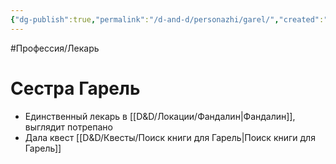 ```yaml
---
{"dg-publish":true,"permalink":"/d-and-d/personazhi/garel/","created":"2023-07-17T04:01:26.000+04:00","updated":"2023-12-26T15:50:50.332+04:00"}
---
```


#Профессия/Лекарь 

# Сестра Гарель

* Единственный лекарь в [[D&D/Локации/Фандалин\|Фандалин]], выглядит потрепано
* Дала квест [[D&D/Квесты/Поиск книги для Гарель\|Поиск книги для Гарель]]